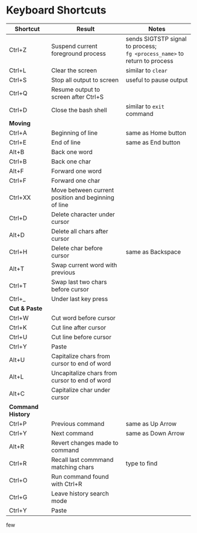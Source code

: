 # Keyboard Shortcuts

| Shortcut         | Result           | Notes            |
| ---------------- | ---------------- | ---------------- |
| Ctrl+Z           | Suspend current foreground process | sends SIGTSTP signal to process;<br> `fg <process_name>` to return to process |
| Ctrl+L           | Clear the screen | similar to `clear` |
| Ctrl+S           | Stop all output to screen | useful to pause output |
| Ctrl+Q           | Resume output to screen after Ctrl+S | |
| Ctrl+D           | Close the bash shell | similar to `exit` command |
| **Moving**|||
| Ctrl+A           | Beginning of line | same as Home button |
| Ctrl+E           | End of line      | same as End button |
| Alt+B            | Back one word    | |
| Ctrl+B           | Back one char    | |
| Alt+F            | Forward one word | |
| Ctrl+F           | Forward one char | |
| Ctrl+XX          | Move between current position and beginning of line ||
| Ctrl+D           | Delete character under cursor | |
| Alt+D            | Delete all chars after cursor  | |
| Ctrl+H           | Delete char before cursor    | same as Backspace |
| Alt+T            | Swap current word with previous | |
| Ctrl+T           | Swap last two chars before cursor | |
| Ctrl+_           | Under last key press | |
| **Cut & Paste**  |||
| Ctrl+W           | Cut word before cursor | |
| Ctrl+K           | Cut line after cursor | |
| Ctrl+U           | Cut line before cursor    | |
| Ctrl+Y           | Paste | |
| Alt+U            | Capitalize chars from cursor to end of word | |
| Alt+L            | Uncapitalize chars from cursor to end of word | |
| Alt+C            | Capitalize char under cursor | |
| **Command History** |||
| Ctrl+P           | Previous command | same as Up Arrow |
| Ctrl+Y           | Next command | same as Down Arrow |
| Alt+R            | Revert changes made to command | |
| Ctrl+R           | Recall last commmand matching chars | type to find |
| Ctrl+O           | Run command found with Ctrl+R | |
| Ctrl+G           | Leave history search mode | |
| Ctrl+Y           | Paste | |
few